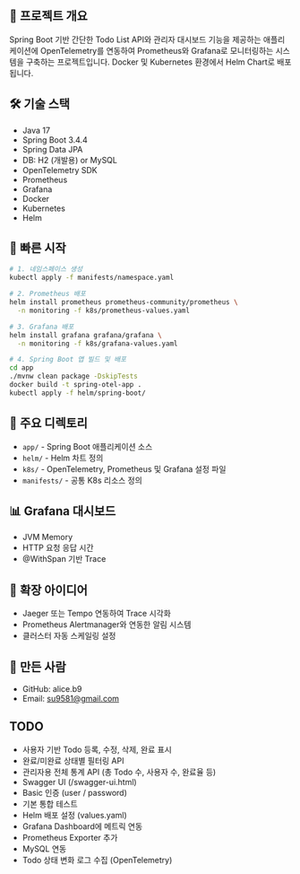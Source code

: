 ## 📌 프로젝트 개요
Spring Boot 기반 간단한 Todo List API와 관리자 대시보드 기능을 제공하는 애플리케이션에 OpenTelemetry를 연동하여 Prometheus와 Grafana로 모니터링하는 시스템을 구축하는 프로젝트입니다. Docker 및 Kubernetes 환경에서 Helm Chart로 배포됩니다.

## 🛠 기술 스택
- Java 17
- Spring Boot 3.4.4
- Spring Data JPA
- DB: H2 (개발용) or MySQL
- OpenTelemetry SDK
- Prometheus
- Grafana
- Docker
- Kubernetes
- Helm

## 🚀 빠른 시작
```bash
# 1. 네임스페이스 생성
kubectl apply -f manifests/namespace.yaml

# 2. Prometheus 배포
helm install prometheus prometheus-community/prometheus \
  -n monitoring -f k8s/prometheus-values.yaml

# 3. Grafana 배포
helm install grafana grafana/grafana \
  -n monitoring -f k8s/grafana-values.yaml

# 4. Spring Boot 앱 빌드 및 배포
cd app
./mvnw clean package -DskipTests
docker build -t spring-otel-app .
kubectl apply -f helm/spring-boot/
```

## 📁 주요 디렉토리
- `app/` - Spring Boot 애플리케이션 소스
- `helm/` - Helm 차트 정의
- `k8s/` - OpenTelemetry, Prometheus 및 Grafana 설정 파일
- `manifests/` - 공통 K8s 리소스 정의

## 📊 Grafana 대시보드
- JVM Memory
- HTTP 요청 응답 시간
- @WithSpan 기반 Trace

## 🧩 확장 아이디어
- Jaeger 또는 Tempo 연동하여 Trace 시각화
- Prometheus Alertmanager와 연동한 알림 시스템
- 클러스터 자동 스케일링 설정

## 🙋‍ 만든 사람
- GitHub: alice.b9
- Email: su9581@gmail.com



## TODO
- 사용자 기반 Todo 등록, 수정, 삭제, 완료 표시
- 완료/미완료 상태별 필터링 API
- 관리자용 전체 통계 API (총 Todo 수, 사용자 수, 완료율 등)
- Swagger UI (/swagger-ui.html)
- Basic 인증 (user / password)
- 기본 통합 테스트
- Helm 배포 설정 (values.yaml)
- Grafana Dashboard에 메트릭 연동
- Prometheus Exporter 추가
- MySQL 연동
- Todo 상태 변화 로그 수집 (OpenTelemetry)